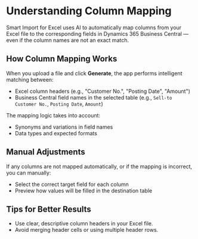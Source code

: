 # Understanding Column Mapping

Smart Import for Excel uses AI to automatically map columns from your Excel file to the corresponding fields in Dynamics 365 Business Central — even if the column names are not an exact match.

## How Column Mapping Works

When you upload a file and click **Generate**, the app performs intelligent matching between:

- Excel column headers (e.g., "Customer No.", "Posting Date", "Amount")
- Business Central field names in the selected table (e.g., `Sell-to Customer No.`, `Posting Date`, `Amount`)

The mapping logic takes into account:
- Synonyms and variations in field names  
- Data types and expected formats  

## Manual Adjustments

If any columns are not mapped automatically, or if the mapping is incorrect, you can manually:
- Select the correct target field for each column  
- Preview how values will be filled in the destination table

## Tips for Better Results

- Use clear, descriptive column headers in your Excel file.
- Avoid merging header cells or using multiple header rows.

